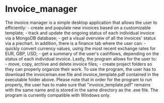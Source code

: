 # Invoice_manager

  The invoice manager is a simple desktop application that allows the user to efficiently:
    - create and populate new invoices based on a customizable template;
    - track and update the ongoing status of each individual invoice via a MongoDB database;
    - get a visual overview of all the invoices' status via a piechart. 
  In addition, there is a finance tab where the user can:
    - quickly convert currency values, using the most recent exchange rates for EUR, GBP, USD;
    - get a summary of the user's cashflows, depending on the status of each individual invoice.
  Lastly, the program allows for the user to:
    - move, copy, archive and delete invoice files; 
    - create project folders so they can properly organize their work.
  To use the program, the user has to download the invoiceman.exe file and invoice_template.pdf contained in the executable folder above.
  Please note that in order for the program to run properly, the user has to make sure that "invoice_template.pdf" remains with the same
  name and is stored in the same directory as the .exe file. 
  The program is currently compatible with Windows only. 
